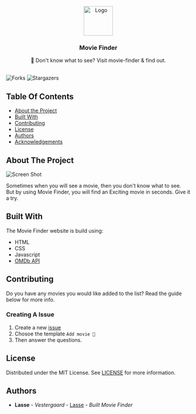 <br/>
<p align="center">
  <a href="https://github.com/lassv/movie-finder">
    <img src="https://movierfinder.netlify.app/assets/logo.png" alt="Logo" width="80" height="80">
  </a>

  <h3 align="center">Movie Finder</h3>

  <p align="center">
    🍿 Don't know what to see? Visit movie-finder & find out.
    <br/>
    <br/>
  </p>
</p>

![Forks](https://img.shields.io/github/forks/lassv/movie-finder?style=social) ![Stargazers](https://img.shields.io/github/stars/lassv/movie-finder?style=social) 

## Table Of Contents

* [About the Project](#about-the-project)
* [Built With](#built-with)
* [Contributing](#contributing)
* [License](#license)
* [Authors](#authors)
* [Acknowledgements](#acknowledgements)

## About The Project

![Screen Shot](https://i.ibb.co/d7FxY2d/Screenshot-2022-09-27-at-18-48-19.png)

Sometimes when you will see a movie, then you don't know what to see. But by using Movie Finder, you will find an Exciting movie in seconds. Give it a try.

## Built With

The Movie Finder website is build using:

* HTML
* CSS
* Javascript
* [OMDb API](https://omdbapi.com)

## Contributing

Do you have any movies you would like added to the list? Read the guide below for more info.

### Creating A Issue

1. Create a new [issue]("https://github.com/lassv/movie-finder/issues")
2. Chosoe the template `Add movie 🍿`
3. Then answer the questions.

## License

Distributed under the MIT License. See [LICENSE](https://github.com/lassv/movie-finder/blob/main/LICENSE.md) for more information.

## Authors

* **Lasse** - *Vestergaard* - [Lasse](https://github.com/lassv) - *Built Movie Finder*
